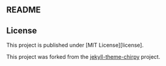 ## README

## License

This project is published under [MIT License][license].

This project was forked from the [jekyll-theme-chirpy](https://github.com/cotes2020/jekyll-theme-chirpy/tree/master) project.
